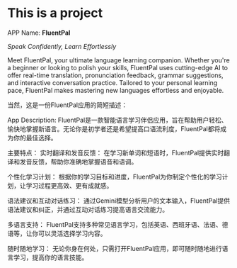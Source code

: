 # This is a project

APP Name: __FluentPal__

_Speak Confidently, Learn Effortlessly_

Meet FluentPal, your ultimate language learning companion. Whether you're a beginner or looking to polish your skills, FluentPal uses cutting-edge AI to offer real-time translation, pronunciation feedback, grammar suggestions, and interactive conversation practice. Tailored to your personal learning pace, FluentPal makes mastering new languages effortless and enjoyable.


当然，这是一份FluentPal应用的简短描述：

App Description:
FluentPal是一款智能语言学习伴侣应用，旨在帮助用户轻松、愉快地掌握新语言。无论你是初学者还是希望提高口语流利度，FluentPal都将成为你的最佳选择。

主要特点：
实时翻译和发音反馈：
在学习新单词和短语时，FluentPal提供实时翻译和发音反馈，帮助你准确地掌握语音和语调。

个性化学习计划：
根据你的学习目标和进度，FluentPal为你制定个性化的学习计划，让学习过程更高效、更有成就感。

语法建议和互动对话练习：
通过Gemini模型分析用户的文本输入，FluentPal提供语法建议和纠正，并通过互动对话练习提高语言交流能力。

多语言支持：
FluentPal支持多种常见语言学习，包括英语、西班牙语、法语、德语等，让你可以灵活选择学习内容。

随时随地学习：
无论你身在何处，只需打开FluentPal应用，即可随时随地进行语言学习，提高你的语言技能。
